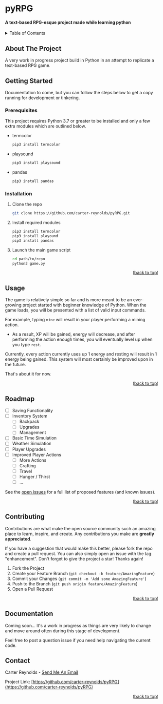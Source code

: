 # pyRPG
<h4>A text-based RPG-esque project made while learning python</h4>

<!-- Improved compatibility of back to top link: See: https://github.com/othneildrew/Best-README-Template/pull/73 -->
<a name="readme-top"></a>
<!--
*** Thanks for checking out the Best-README-Template. If you have a suggestion
*** that would make this better, please fork the repo and create a pull request
*** or simply open an issue with the tag "enhancement".
*** Don't forget to give the project a star!
*** Thanks again! Now go create something AMAZING! :D
-->



<!-- PROJECT SHIELDS -->
<!--
*** I'm using markdown "reference style" links for readability.
*** Reference links are enclosed in brackets [ ] instead of parentheses ( ).
*** See the bottom of this document for the declaration of the reference variables
*** for contributors-url, forks-url, etc. This is an optional, concise syntax you may use.
*** https://www.markdownguide.org/basic-syntax/#reference-style-links
-->

<!-- TABLE OF CONTENTS -->
<details>
  <summary>Table of Contents</summary>
  <ol>
    <li>
      <a href="#about-the-project">About The Project</a>
      <ul>
        <li><a href="#built-with">Built With</a></li>
      </ul>
    </li>
    <li>
      <a href="#getting-started">Getting Started</a>
      <ul>
        <li><a href="#prerequisites">Prerequisites</a></li>
        <li><a href="#installation">Installation</a></li>
      </ul>
    </li>
    <li><a href="#usage">Usage</a></li>
    <li><a href="#roadmap">Roadmap</a></li>
    <li><a href="#contributing">Contributing</a></li>
    <li><a href="#license">License</a></li>
    <li><a href="#contact">Contact</a></li>
    <li><a href="#acknowledgments">Acknowledgments</a></li>
    <li><a href="#Documentation">Documentation</a></li>
  </ol>
</details>


<!-- ABOUT THE PROJECT -->
## About The Project

A very work in progress project build in Python in an attempt 
to replicate a text-based RPG game.


<!-- GETTING STARTED -->
## Getting Started

Documentation to come, but you can follow the steps below to get a copy running for development or tinkering.

### Prerequisites

This project requires Python 3.7 or greater to be installed and only a few
extra modules which are outlined below.

* termcolor
  ```sh
  pip3 install termcolor
  ```
* playsound
  ```sh
  pip3 install playsound
  ```
* pandas
  ```sh
  pip3 install pandas
  ```

### Installation

1. Clone the repo
   ```sh
   git clone https://github.com/carter-reynolds/pyRPG.git
   ```
2. Install required modules
   ```sh
   pip3 install termcolor
   pip3 install playound
   pip3 install pandas
   ```
3. Launch the main game script
   ```sh
   cd path/to/repo
   python3 game.py
   ```

<p align="right">(<a href="#readme-top">back to top</a>)</p>



<!-- USAGE EXAMPLES -->
## Usage

The game is relatively simple so far and is more meant to be an ever-growing project started with beginner knowledge of
Python. When the game loads, you will be presented with a list of valid input commands.

For example, typing ```mine``` will result in your player performing a mining action.
* As a result, XP will be gained, energy will decrease, and after performing the action enough times, you will
eventually level up when you type ```rest```.

Currently, every action currently uses up 1 energy and resting will result in 1 energy being gained. This system will
most certainly be improved upon in the future.

That's about it for now.


<p align="right">(<a href="#readme-top">back to top</a>)</p>



<!-- ROADMAP -->
## Roadmap

- [ ] Saving Functionality
- [ ] Inventory System
    - [ ] Backpack
    - [ ] Upgrades
    - [ ] Management
- [ ] Basic Time Simulation
- [ ] Weather Simulation
- [ ] Player Upgrades
- [ ] Improved Player Actions
    - [ ] More Actions
    - [ ] Crafting
    - [ ] Travel
    - [ ] Hunger / Thirst
    - [ ] ...

See the [open issues](https://github.com/carter-reybolds/pyRPG/issues) for a full list of proposed features (and known issues).

<p align="right">(<a href="#readme-top">back to top</a>)</p>



<!-- CONTRIBUTING -->
## Contributing

Contributions are what make the open source community such an amazing place to learn, inspire, and create. Any contributions you make are **greatly appreciated**.

If you have a suggestion that would make this better, please fork the repo and create a pull request. You can also simply open an issue with the tag "enhancement".
Don't forget to give the project a star! Thanks again!

1. Fork the Project
2. Create your Feature Branch (`git checkout -b feature/AmazingFeature`)
3. Commit your Changes (`git commit -m 'Add some AmazingFeature'`)
4. Push to the Branch (`git push origin feature/AmazingFeature`)
5. Open a Pull Request

<p align="right">(<a href="#readme-top">back to top</a>)</p>

<!-- DOCUMENTATION -->
## Documentation

Coming soon... It's a work in progress as things are very likely to change 
and move around often during this stage of development.

Feel free to post a question issue if you need help navigating the current code.

<!-- CONTACT -->
## Contact

Carter Reynolds - [Send Me An Email](mailto:carmitrey+pyRPG@yahoo.com)

Project Link: [https://github.com/carter-reynolds/pyRPG](https://github.com/carter-reynolds/pyRPG)

<p align="right">(<a href="#readme-top">back to top</a>)</p>



<!-- MARKDOWN LINKS & IMAGES -->
<!-- https://www.markdownguide.org/basic-syntax/#reference-style-links -->
[contributors-shield]: https://img.shields.io/github/contributors/github_username/repo_name.svg?style=for-the-badge
[contributors-url]: https://github.com/github_username/repo_name/graphs/contributors
[forks-shield]: https://img.shields.io/github/forks/github_username/repo_name.svg?style=for-the-badge
[forks-url]: https://github.com/github_username/repo_name/network/members
[stars-shield]: https://img.shields.io/github/stars/github_username/repo_name.svg?style=for-the-badge
[stars-url]: https://github.com/github_username/repo_name/stargazers
[issues-shield]: https://img.shields.io/github/issues/github_username/repo_name.svg?style=for-the-badge
[issues-url]: https://github.com/github_username/repo_name/issues
[license-shield]: https://img.shields.io/github/license/github_username/repo_name.svg?style=for-the-badge
[license-url]: https://github.com/github_username/repo_name/blob/master/LICENSE.txt
[linkedin-shield]: https://img.shields.io/badge/-LinkedIn-black.svg?style=for-the-badge&logo=linkedin&colorB=555
[linkedin-url]: https://linkedin.com/in/linkedin_username
[product-screenshot]: images/screenshot.png
[Next.js]: https://img.shields.io/badge/next.js-000000?style=for-the-badge&logo=nextdotjs&logoColor=white
[Next-url]: https://nextjs.org/
[React.js]: https://img.shields.io/badge/React-20232A?style=for-the-badge&logo=react&logoColor=61DAFB
[React-url]: https://reactjs.org/
[Vue.js]: https://img.shields.io/badge/Vue.js-35495E?style=for-the-badge&logo=vuedotjs&logoColor=4FC08D
[Vue-url]: https://vuejs.org/
[Angular.io]: https://img.shields.io/badge/Angular-DD0031?style=for-the-badge&logo=angular&logoColor=white
[Angular-url]: https://angular.io/
[Svelte.dev]: https://img.shields.io/badge/Svelte-4A4A55?style=for-the-badge&logo=svelte&logoColor=FF3E00
[Svelte-url]: https://svelte.dev/
[Laravel.com]: https://img.shields.io/badge/Laravel-FF2D20?style=for-the-badge&logo=laravel&logoColor=white
[Laravel-url]: https://laravel.com
[Bootstrap.com]: https://img.shields.io/badge/Bootstrap-563D7C?style=for-the-badge&logo=bootstrap&logoColor=white
[Bootstrap-url]: https://getbootstrap.com
[JQuery.com]: https://img.shields.io/badge/jQuery-0769AD?style=for-the-badge&logo=jquery&logoColor=white
[JQuery-url]: https://jquery.com

